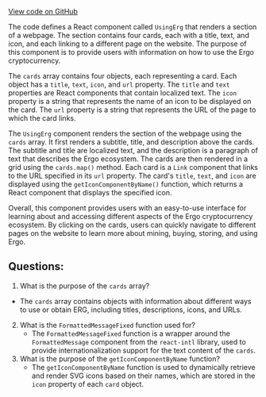 [View code on GitHub](https://github.com/ergoplatform/ergoweb/components/home/UsingErg.tsx)

The code defines a React component called `UsingErg` that renders a section of a webpage. The section contains four cards, each with a title, text, and icon, and each linking to a different page on the website. The purpose of this component is to provide users with information on how to use the Ergo cryptocurrency.

The `cards` array contains four objects, each representing a card. Each object has a `title`, `text`, `icon`, and `url` property. The `title` and `text` properties are React components that contain localized text. The `icon` property is a string that represents the name of an icon to be displayed on the card. The `url` property is a string that represents the URL of the page to which the card links.

The `UsingErg` component renders the section of the webpage using the `cards` array. It first renders a subtitle, title, and description above the cards. The subtitle and title are localized text, and the description is a paragraph of text that describes the Ergo ecosystem. The cards are then rendered in a grid using the `cards.map()` method. Each card is a `Link` component that links to the URL specified in its `url` property. The card's `title`, `text`, and `icon` are displayed using the `getIconComponentByName()` function, which returns a React component that displays the specified icon.

Overall, this component provides users with an easy-to-use interface for learning about and accessing different aspects of the Ergo cryptocurrency ecosystem. By clicking on the cards, users can quickly navigate to different pages on the website to learn more about mining, buying, storing, and using Ergo.
## Questions: 
 1. What is the purpose of the `cards` array?
   - The `cards` array contains objects with information about different ways to use or obtain ERG, including titles, descriptions, icons, and URLs.
2. What is the `FormattedMessageFixed` function used for?
   - The `FormattedMessageFixed` function is a wrapper around the `FormattedMessage` component from the `react-intl` library, used to provide internationalization support for the text content of the `cards`.
3. What is the purpose of the `getIconComponentByName` function?
   - The `getIconComponentByName` function is used to dynamically retrieve and render SVG icons based on their names, which are stored in the `icon` property of each `card` object.